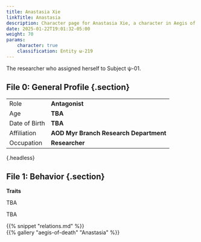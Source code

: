 ```yaml
---
title: Anastasia Xie
linkTitle: Anastasia
description: Character page for Anastasia Xie, a character in Aegis of Death.
date: 2025-01-22T19:01:32-05:00
weight: 70
params:
    character: true
    classification: Entity ω-219
---
```


The researcher who assigned herself to Subject ψ-01.

<!--more-->

<section class="info">

## File 0: General Profile {.section}

|               |                          |
| ------------- | ------------------------ |
| Role          | **Antagonist**       |
| Age           | **TBA**                   |
| Date of Birth | **TBA**        |
| Affiliation   | **AOD Myr Branch Research Department** |
| Occupation    | **Researcher**            |
{.headless}

</section>
<section class="details">

## File 1: Behavior {.section}

**Traits**

TBA

</section>
<section class="history">

TBA

</section>
<section class="relations">
{{% snippet "relations.md" %}}
</section>
<section class="gallery">
{{% gallery "aegis-of-death" "Anastasia" %}}
</section>
<section class="extra">

</section>
